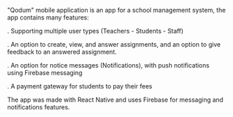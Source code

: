 "Qodum" mobile application is an app for a school management system, the app contains many features:

. Supporting multiple user types (Teachers - Students - Staff)

. An option to create, view, and answer assignments, and an option to give feedback to an answered assignment.

. An option for notice messages (Notifications), with push notifications using Firebase messaging

. A payment gateway for students to pay their fees

The app was made with React Native and uses Firebase for messaging and notifications features.
